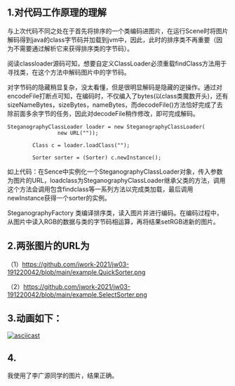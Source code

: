 ## 1.对代码工作原理的理解

与上次代码不同之处在于首先将排序的一个类编码进图片，在运行Scene时将图片解码得到java的class字节码并加载到jvm中，因此，此时的排序类不再重要（因为不需要通过解析它来获得排序类的字节码）。

阅读classloader源码可知，想要自定义ClassLoader必须重载findClass方法用于寻找类，在这个方法中解码图片中的字节码。

对字节码的隐藏稍显复杂，没太看懂，但是很明显解码是隐藏的逆操作。通过对encodeFile打断点可知，在编码时，不仅编入了bytes(以class类魔数开头)，还有sizeNameBytes，sizeBytes，nameBytes，而decodeFile()方法恰好完成了去除前面多余字节的任务，因此对decodeFile稍作修改，即可完成解码。

```
SteganographyClassLoader loader = new SteganographyClassLoader(
                new URL(""));

        Class c = loader.loadClass("");

        Sorter sorter = (Sorter) c.newInstance();
```

如上代码：在Sence中实例化一个SteganographyClassLoader对象，传入参数为图片的URL，loadclass为SteganographyClassLoader继承父类的方法，调用这个方法会调用包含findclass等一系列方法以完成类加载，最后调用newInstance获得一个sorter的实例。

SteganographyFactory 类编译排序类，读入图片并进行编码。在编码过程中，从图片中读入RGB的数据与类的字节码相运算，再将结果setRGB进新的图片。

## 2.两张图片的URL为
（1）https://github.com/jwork-2021/jw03-191220042/blob/main/example.QuickSorter.png

（2）https://github.com/jwork-2021/jw03-191220042/blob/main/example.SelectSorter.png

## 3.动画如下：
[![asciicast](https://asciinema.org/a/ZiHIuIsH5ot8Gt5zegYHJ5fBp.svg)](https://asciinema.org/a/ZiHIuIsH5ot8Gt5zegYHJ5fBp)

## 4.
我使用了李广源同学的图片，结果正确。